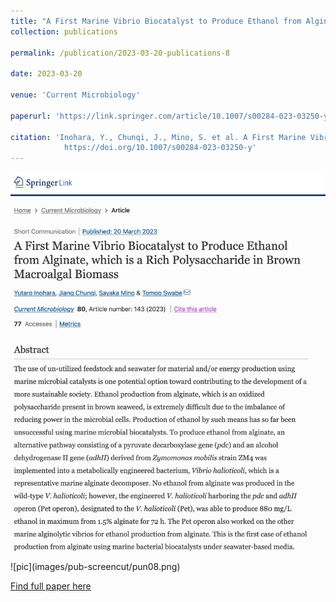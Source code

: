 ```yaml
---
title: "A First Marine Vibrio Biocatalyst to Produce Ethanol from Alginate, which is a Rich Polysaccharide in Brown Macroalgal Biomass"
collection: publications

permalink: /publication/2023-03-20-publications-8

date: 2023-03-20

venue: 'Current Microbiology'

paperurl: 'https://link.springer.com/article/10.1007/s00284-023-03250-y'

citation: 'Inohara, Y., Chunqi, J., Mino, S. et al. A First Marine Vibrio Biocatalyst to Produce Ethanol from Alginate, which is a Rich Polysaccharide in Brown Macroalgal Biomass. Curr Microbiol 80, 143 (2023).
            https://doi.org/10.1007/s00284-023-03250-y'
---
```




<img src="images/pub-screencut/pun08.png"  align=center />
![pic](images/pub-screencut/pun08.png)

<a href='https://link.springer.com/article/10.1007/s00284-023-03250-y'>Find full paper here</a>
